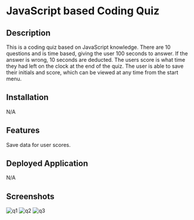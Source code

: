 # JavaScript based Coding Quiz

## Description

This is a coding quiz based on JavaScript knowledge. There are 10 questions and is time based, giving the user 100 seconds to answer. If the answer is wrong, 10 seconds are deducted. The users score is what time they had left on the clock at the end of the quiz. The user is able to save their initials and score, which can be viewed at any time from the start menu.

## Installation

N/A

## Features

Save data for user scores.

## Deployed Application

N/A

## Screenshots

![q1](https://user-images.githubusercontent.com/73844213/189007639-d4a200c7-53ab-4946-82f6-68ab7c7a224d.png)
![q2](https://user-images.githubusercontent.com/73844213/189007641-374c0152-bfd5-4142-821c-b66d3508b8c9.png)
![q3](https://user-images.githubusercontent.com/73844213/189007644-a9f2d4a8-79b3-40de-a1b9-d6791647168a.png)

